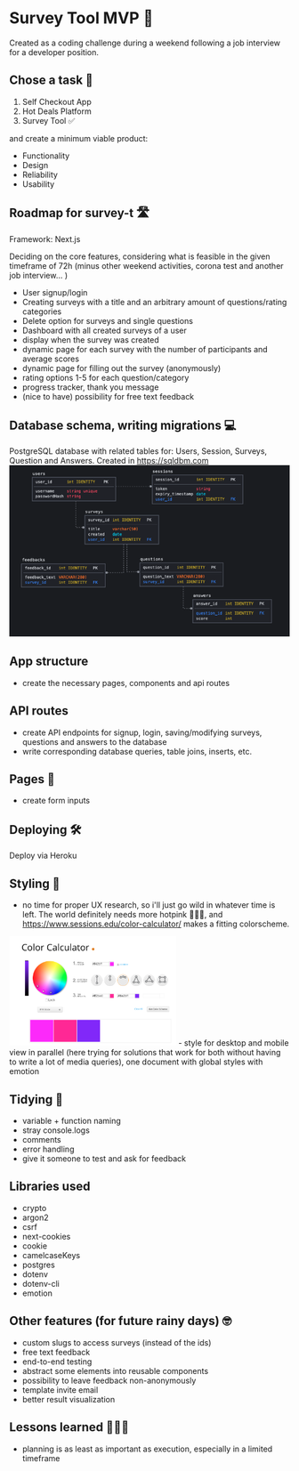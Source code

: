# Survey Tool MVP 🚀

Created as a coding challenge during a weekend following a job interview for a developer position.

## Chose a task 🤔

1. Self Checkout App
2. Hot Deals Platform
3. Survey Tool ✅

and create a minimum viable product:

- Functionality
- Design
- Reliability
- Usability

## Roadmap for survey-t 🛣️

Framework: Next.js

Deciding on the core features, considering what is feasible in the given timeframe of 72h (minus other weekend activities, corona test and another job interview... )

- User signup/login
- Creating surveys with a title and an arbitrary amount of questions/rating categories
- Delete option for surveys and single questions
- Dashboard with all created surveys of a user
- display when the survey was created
- dynamic page for each survey with the number of participants and average scores
- dynamic page for filling out the survey (anonymously)
- rating options 1-5 for each question/category
- progress tracker, thank you message
- (nice to have) possibility for free text feedback

## Database schema, writing migrations 💻

PostgreSQL database with related tables for: Users, Session, Surveys, Question and Answers. Created in https://sqldbm.com
<img src="https://github.com/thorinaboenke/surveytool/blob/master/public/t-survey_database_schema.png" width="600" alt='database schema'>

## App structure

- create the necessary pages, components and api routes

## API routes

- create API endpoints for signup, login, saving/modifying surveys, questions and answers to the database
- write corresponding database queries, table joins, inserts,  etc.

## Pages 📄

- create form inputs

## Deploying 🛠️

Deploy via Heroku

## Styling 🎨

- no time for proper UX research, so i'll just go wild in whatever time is left. The world definitely needs more hotpink 👩🏻‍🎤, and https://www.sessions.edu/color-calculator/ makes a fitting colorscheme.
<img src="https://github.com/thorinaboenke/surveytool/blob/master/public/colorscheme.png" width="300" alt='colorscheme'>
- style for desktop and mobile view in parallel (here trying for solutions that work for both without having to write a lot of media queries), one document with global styles with emotion

## Tidying 🧹

- variable + function naming
- stray console.logs
- comments
- error handling
- give it someone to test and ask for feedback 

## Libraries used
- crypto
- argon2
- csrf
- next-cookies
- cookie
- camelcaseKeys
- postgres
- dotenv
- dotenv-cli
- emotion

## Other features (for future rainy days) 🤓

- custom slugs to access surveys (instead of the ids)
- free text feedback
- end-to-end testing
- abstract some elements into reusable components
- possibility to leave feedback non-anonymously
- template invite email
- better result visualization


## Lessons learned 👩🏻‍🏫

- planning is as least as important as execution, especially in a limited timeframe
